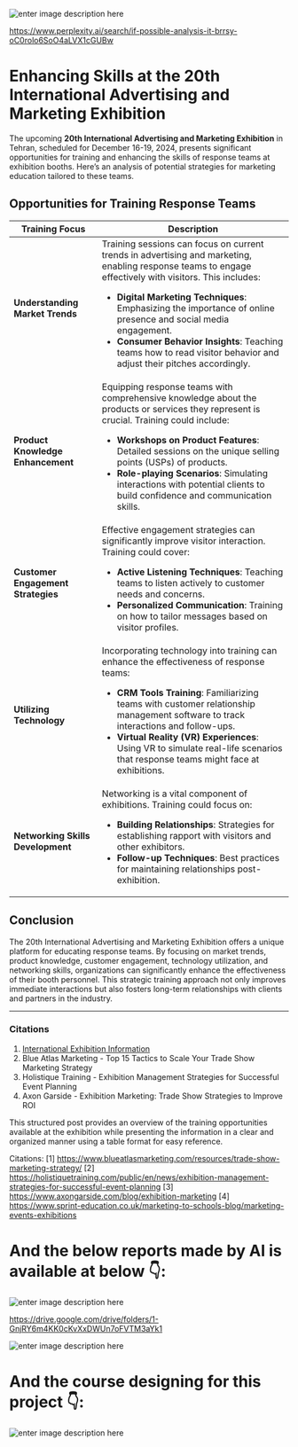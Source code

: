 
![enter image description here](https://i.sstatic.net/UDo5mgGE.jpg)


https://www.perplexity.ai/search/if-possible-analysis-it-brrsy-oC0rolo6SoO4aLVX1cGUBw

# Enhancing Skills at the 20th International Advertising and Marketing Exhibition

The upcoming **20th International Advertising and Marketing Exhibition** in Tehran, scheduled for December 16-19, 2024, presents significant opportunities for training and enhancing the skills of response teams at exhibition booths. Here’s an analysis of potential strategies for marketing education tailored to these teams.

## Opportunities for Training Response Teams

| Training Focus                     | Description                                                                                      |
|------------------------------------|--------------------------------------------------------------------------------------------------|
| **Understanding Market Trends**    | Training sessions can focus on current trends in advertising and marketing, enabling response teams to engage effectively with visitors. This includes: <ul><li>**Digital Marketing Techniques**: Emphasizing the importance of online presence and social media engagement.</li><li>**Consumer Behavior Insights**: Teaching teams how to read visitor behavior and adjust their pitches accordingly.</li></ul> |
| **Product Knowledge Enhancement**   | Equipping response teams with comprehensive knowledge about the products or services they represent is crucial. Training could include: <ul><li>**Workshops on Product Features**: Detailed sessions on the unique selling points (USPs) of products.</li><li>**Role-playing Scenarios**: Simulating interactions with potential clients to build confidence and communication skills.</li></ul> |
| **Customer Engagement Strategies**  | Effective engagement strategies can significantly improve visitor interaction. Training could cover: <ul><li>**Active Listening Techniques**: Teaching teams to listen actively to customer needs and concerns.</li><li>**Personalized Communication**: Training on how to tailor messages based on visitor profiles.</li></ul> |
| **Utilizing Technology**            | Incorporating technology into training can enhance the effectiveness of response teams: <ul><li>**CRM Tools Training**: Familiarizing teams with customer relationship management software to track interactions and follow-ups.</li><li>**Virtual Reality (VR) Experiences**: Using VR to simulate real-life scenarios that response teams might face at exhibitions.</li></ul> |
| **Networking Skills Development**   | Networking is a vital component of exhibitions. Training could focus on: <ul><li>**Building Relationships**: Strategies for establishing rapport with visitors and other exhibitors.</li><li>**Follow-up Techniques**: Best practices for maintaining relationships post-exhibition.</li></ul> |

## Conclusion

The 20th International Advertising and Marketing Exhibition offers a unique platform for educating response teams. By focusing on market trends, product knowledge, customer engagement, technology utilization, and networking skills, organizations can significantly enhance the effectiveness of their booth personnel. This strategic training approach not only improves immediate interactions but also fosters long-term relationships with clients and partners in the industry.

---

### Citations
1. [International Exhibition Information](https://www.namayeshgahha.ir)
2. Blue Atlas Marketing - Top 15 Tactics to Scale Your Trade Show Marketing Strategy
3. Holistique Training - Exhibition Management Strategies for Successful Event Planning
4. Axon Garside - Exhibition Marketing: Trade Show Strategies to Improve ROI

This structured post provides an overview of the training opportunities available at the exhibition while presenting the information in a clear and organized manner using a table format for easy reference.

Citations:
[1] https://www.blueatlasmarketing.com/resources/trade-show-marketing-strategy/
[2] https://holistiquetraining.com/public/en/news/exhibition-management-strategies-for-successful-event-planning
[3] https://www.axongarside.com/blog/exhibition-marketing
[4] https://www.sprint-education.co.uk/marketing-to-schools-blog/marketing-events-exhibitions


# And the below reports made by AI is available at below 👇:

![enter image description here](https://i.sstatic.net/ZnYQKBmS.jpg)

https://drive.google.com/drive/folders/1-GnjRY6m4KK0cKvXxDWUn7oFVTM3aYk1

![enter image description here](https://i.sstatic.net/lGFDKbE9.jpg)

# And the course designing for this project 👇:

![enter image description here](https://i.sstatic.net/wj7lhZvY.jpg)

